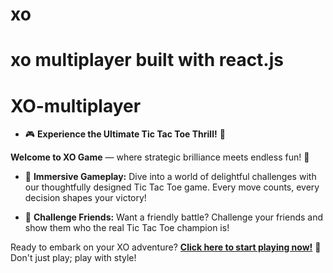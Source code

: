 
# xo
 xo multiplayer built with react.js
=======
# XO-multiplayer

- 🎮 **Experience the Ultimate Tic Tac Toe Thrill!** 🎉

**Welcome to XO Game** — where strategic brilliance meets endless fun! 🚀

- 🌈 **Immersive Gameplay:** Dive into a world of delightful challenges with our thoughtfully designed Tic Tac Toe game. Every move counts, every decision shapes your victory!

- 👥 **Challenge Friends:** Want a friendly battle? Challenge your friends and show them who the real Tic Tac Toe champion is!

Ready to embark on your XO adventure? **[Click here to start playing now!](https://playsxo.netlify.app)**
🚀 Don't just play; play with style!
